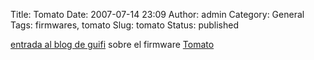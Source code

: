 Title: Tomato
Date: 2007-07-14 23:09
Author: admin
Category: General
Tags: firmwares, tomato
Slug: tomato
Status: published

<a href="http://guifi.net/ca/node/9831" target="_blank" rel="noopener">entrada al blog de guifi</a> sobre el firmware <a href="http://www.polarcloud.com/tomato" target="_blank" rel="noopener">Tomato</a>
